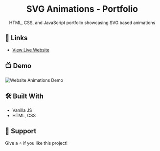 <h1 align="center">SVG Animations - Portfolio</h1>

<p align="center">HTML, CSS, and JavaScript portfolio showcasing SVG based animations</p>

## 🔗 Links

- [View Live Website](https://andrey-mitko.github.io/SVG-Animations---Portfolio/ "Live View")

## 📺 Demo

![Website Animations Demo](assets/demo.gif)

## 🛠 Built With

- Vanilla JS
- HTML, CSS

## 🤝 Support

Give a ⭐️ if you like this project!
